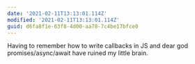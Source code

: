 ```yaml
---
date: '2021-02-11T13:13:01.114Z'
modified: '2021-02-11T13:13:01.114Z'
guid: d6fa8f1e-63f8-4d00-aa78-7c4be17bfce0
---
```

Having to remember how to write callbacks in JS and dear god promises/async/await have ruined my little brain.
